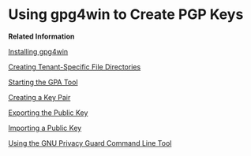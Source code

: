 <!-- loio1c78a98e0fac4348b362b4d437bacc15 -->

# Using gpg4win to Create PGP Keys

**Related Information**  


[Installing gpg4win](installing-gpg4win-b55c025.md "We recommend that you use gpg4win to create OpenPGP key material.")

[Creating Tenant-Specific File Directories](creating-tenant-specific-file-directories-8cd3232.md "A PGP Secret Keyring and a PGP Public Keyring have to be maintained for each tenant that uses OpenPGP. The GPA tool cannot maintain several PGP Secret or Public Keyrings at the same time. Therefore, you have to create a separate directory for each tenant, where you have to configure GPA and the launching of GPA separately (otherwise, keys from different tenants will be stored in the same keyring).")

[Starting the GPA Tool](starting-the-gpa-tool-a3e8e13.md "Start the GPA tool to manage keys.")

[Creating a Key Pair](creating-a-key-pair-bb416c5.md "")

[Exporting the Public Key](exporting-the-public-key-2b39fe1.md "Export a public key in order to make it available for your communication partner (sender or receiver).")

[Importing a Public Key](importing-a-public-key-651b1c5.md "You can import public keys provided by your communication partner.")

[Using the GNU Privacy Guard Command Line Tool](using-the-gnu-privacy-guard-command-line-tool-e0baf73.md "The GNU Privacy Guard command line tool provides additional functions for working with OpenPGP keys.")

